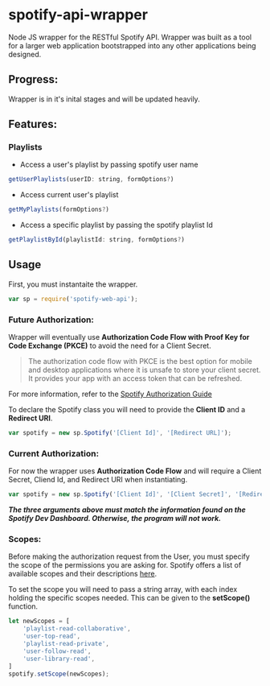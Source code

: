 # spotify-api-wrapper
Node JS wrapper for the RESTful Spotify API. Wrapper was built as a tool for a larger web application bootstrapped into any other applications being designed.

## Progress:
Wrapper is in it's inital stages and will be updated heavily.

## Features:

### Playlists
- Access a user's playlist by passing spotify user name
```js 
getUserPlaylists(userID: string, formOptions?)
```
- Access current user's playlist
```js
getMyPlaylists(formOptions?)
```
- Access a specific playlist by passing the spotify playlist Id
```js
getPlaylistById(playlistId: string, formOptions?)
```

## Usage

First, you must instantaite the wrapper. 

```js
var sp = require('spotify-web-api');
```
### Future Authorization:

Wrapper will eventually use **Authorization Code Flow with Proof Key for Code Exchange (PKCE)** to avoid the need for a Client Secret.

> The authorization code flow with PKCE is the best option for mobile and desktop applications where it is unsafe to store your client secret. It provides your app with an access token that can be refreshed.

For more information, refer to the [Spotify Authorization Guide](https://developer.spotify.com/documentation/general/guides/authorization-guide/#authorization-code-flow)

To declare the Spotify class you will need to provide the **Client ID** and a **Redirect URI**.

```js
var spotify = new sp.Spotify('[Client Id]', '[Redirect URL]');
```

### Current Authorization:

For now the wrapper uses **Authorization Code Flow** and will require a Client Secret, Cliend Id, and Redirect URI when instantiating.

```js
var spotify = new sp.Spotify('[Client Id]', '[Client Secret]', '[Redirect URL]');
```
***The three arguments above must match the information found on the Spotify Dev Dashboard. Otherwise, the program will not work.***

### Scopes:

Before making the authorization request from the User, you must specify the scope of the permissions you are asking for. Spotify offers a list of available scopes and
their descriptions [here](https://developer.spotify.com/documentation/general/guides/scopes/).

To set the scope you will need to pass a string array, with each index holding the specific scopes needed. This can be given to the **setScope()** function.

```js
let newScopes = [
    'playlist-read-collaborative', 
    'user-top-read',
    'playlist-read-private',
    'user-follow-read',
    'user-library-read',
]
spotify.setScope(newScopes);
```

